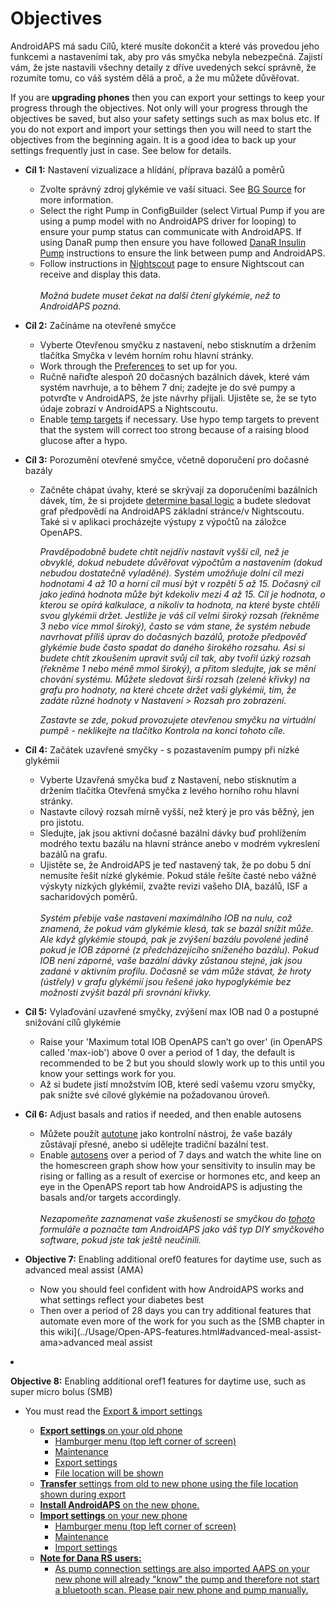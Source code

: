 # Objectives

AndroidAPS má sadu Cílů, které musíte dokončit a které vás provedou jeho funkcemi a nastaveními tak, aby pro vás smyčka nebyla nebezpečná. Zajistí vám, že jste nastavili všechny detaily z dříve uvedených sekcí správně, že rozumíte tomu, co váš systém dělá a proč, a že mu můžete důvěřovat.

If you are **upgrading phones** then you can export your settings to keep your progress through the objectives. Not only will your progress through the objectives be saved, but also your safety settings such as max bolus etc. If you do not export and import your settings then you will need to start the objectives from the beginning again. It is a good idea to back up your settings frequently just in case. See below for details.  

* **Cíl 1:** Nastavení vizualizace a hlídání, příprava bazálů a poměrů 
  * Zvolte správný zdroj glykémie ve vaší situaci. See [BG Source](../Configuration/BG-Source.md) for more information.
  * Select the right Pump in ConfigBuilder (select Virtual Pump if you are using a pump model with no AndroidAPS driver for looping) to ensure your pump status can communicate with AndroidAPS. If using DanaR pump then ensure you have followed [DanaR Insulin Pump](../Configuration/DanaR-Insulin-Pump.md) instructions to ensure the link between pump and AndroidAPS.
  * Follow instructions in [Nightscout](../Installing-AndroidAPS/Nightscout.md) page to ensure Nightscout can receive and display this data. <br />  
    _Možná budete muset čekat na další čtení glykémie, než to AndroidAPS pozná._
* **Cíl 2:** Začínáme na otevřené smyčce 
  * Vyberte Otevřenou smyčku z nastavení, nebo stisknutím a držením tlačítka Smyčka v levém horním rohu hlavní stránky.
  * Work through the [Preferences](../Configuration/Preferences.md) to set up for you.
  * Ručně nařiďte alespoň 20 dočasných bazálních dávek, které vám systém navrhuje, a to během 7 dní; zadejte je do své pumpy a potvrďte v AndroidAPS, že jste návrhy přijali. Ujistěte se, že se tyto údaje zobrazí v AndroidAPS a Nightscoutu.
  * Enable [temp targets](../Usage/temptarget.html) if necessary. Use hypo temp targets to prevent that the system will correct too strong because of a raising blood glucose after a hypo.  

* **Cíl 3:** Porozumění otevřené smyčce, včetně doporučení pro dočasné bazály
  
  * Začněte chápat úvahy, které se skrývají za doporučeními bazálních dávek, tím, že si projdete [determine basal logic](https://openaps.readthedocs.io/en/latest/docs/While%20You%20Wait%20For%20Gear/Understand-determine-basal.html) a budete sledovat graf předpovědí na AndroidAPS základní stránce/v Nightscoutu. Také si v aplikaci procházejte výstupy z výpočtů na záložce OpenAPS.   
      
    _Pravděpodobně budete chtít nejdřív nastavit vyšší cíl, než je obvyklé, dokud nebudete důvěřovat výpočtům a nastavením (dokud nebudou dostatečně vyladěné). Systém umožňuje dolní cíl mezi hodnotami 4 až 10 a horní cíl musí být v rozpětí 5 až 15. Dočasný cíl jako jediná hodnota může být kdekoliv mezi 4 až 15. Cíl je hodnota, o kterou se opírá kalkulace, a nikoliv ta hodnota, na které byste chtěli svou glykémii držet. Jestliže je váš cíl velmi široký rozsah (řekněme 3 nebo více mmol široký), často se vám stane, že systém nebude navrhovat příliš úprav do dočasných bazálů, protože předpověď glykémie bude často spadat do daného širokého rozsahu. Asi si budete chtít zkoušením upravit svůj cíl tak, aby tvořil úzký rozsah (řekněme 1 nebo méně mmol široký), a přitom sledujte, jak se mění chování systému. Můžete sledovat širší rozsah (zelené křivky) na grafu pro hodnoty, na které chcete držet vaši glykémii, tím, že zadáte různé hodnoty v Nastavení > Rozsah pro zobrazení._   
      
    _Zastavte se zde, pokud provozujete otevřenou smyčku na virtuální pumpě - neklikejte na tlačítko Kontrola na konci tohoto cíle._

* **Cíl 4:** Začátek uzavřené smyčky - s pozastavením pumpy při nízké glykémii
  
  * Vyberte Uzavřená smyčka buď z Nastavení, nebo stisknutím a držením tlačítka Otevřená smyčka z levého horního rohu hlavní stránky.
  * Nastavte cílový rozsah mírně vyšší, než který je pro vás běžný, jen pro jistotu.
  * Sledujte, jak jsou aktivní dočasné bazální dávky buď prohlížením modrého textu bazálu na hlavní stránce anebo v modrém vykreslení bazálů na grafu.
  * Ujistěte se, že AndroidAPS je teď nastavený tak, že po dobu 5 dní nemusíte řešit nízké glykémie. Pokud stále řešíte časté nebo vážné výskyty nízkých glykémií, zvažte revizi vašeho DIA, bazálů, ISF a sacharidových poměrů. <br />  
    _Systém přebije vaše nastavení maximálního IOB na nulu, což znamená, že pokud vám glykémie klesá, tak se bazál snížit může. Ale když glykémie stoupá, pak je zvýšení bazálu povolené jedině pokud je IOB záporné (z předcházejícího sníženého bazálu). Pokud IOB není záporné, vaše bazální dávky zůstanou stejné, jak jsou zadané v aktivním profilu. Dočasně se vám může stávat, že hroty (ústřely) v grafu glykémií jsou řešené jako hypoglykémie bez možnosti zvýšit bazál při srovnání křivky._
* **Cíl 5:** Vylaďování uzavřené smyčky, zvýšení max IOB nad 0 a postupné snižování cílů glykémie 
  * Raise your 'Maximum total IOB OpenAPS can’t go over' (in OpenAPS called 'max-iob') above 0 over a period of 1 day, the default is recommended to be 2 but you should slowly work up to this until you know your settings work for you.
  * Až si budete jistí množstvím IOB, které sedí vašemu vzoru smyčky, pak snižte své cílové glykémie na požadovanou úroveň.  
* **Cíl 6:** Adjust basals and ratios if needed, and then enable autosens 
  * Můžete použít [autotune](https://openaps.readthedocs.io/en/latest/docs/Customize-Iterate/autotune.html) jako kontrolní nástroj, že vaše bazály zůstávají přesné, anebo si udělejte tradiční bazální test.
  * Enable [autosens](../Usage/Open-APS-features.md) over a period of 7 days and watch the white line on the homescreen graph show how your sensitivity to insulin may be rising or falling as a result of exercise or hormones etc, and keep an eye in the OpenAPS report tab how AndroidAPS is adjusting the basals and/or targets accordingly. <br />  
    _Nezapomeňte zaznamenat vaše zkušenosti se smyčkou do [tohoto](http://bit.ly/nowlooping) formuláře a poznačte tam AndroidAPS jako váš typ DIY smyčkového software, pokud jste tak ještě neučinili._

* **Objective 7:** Enabling additional oref0 features for daytime use, such as advanced meal assist (AMA)
  
  * Now you should feel confident with how AndroidAPS works and what settings reflect your diabetes best
  * Then over a period of 28 days you can try additional features that automate even more of the work for you such as the [SMB chapter in this wiki](../Usage/Open-APS-features.html#advanced-meal-assist-ama>advanced meal assist</a></li>
</ul></li>
<li><p><strong>Objective 8:</strong> Enabling additional oref1 features for daytime use, such as super micro bolus (SMB)</p>

<ul>
<li>You must read the <a href=) and [chapter oref1 in openAPSdocs](https://openaps.readthedocs.io/en/latest/docs/Customize-Iterate/oref1.html") to understand how SMB works, especially what's the idea behind zero-temping.
  * Then you ought to [rise maxIOB](../Usage/Open-APS-features.html#maximum-total-iob-openaps-cant-go-over-openaps-max-iob) to get SMBs working fine. maxIOB now includes all IOB, not just added basal. That is, if given a bolus of 8 U for a meal and maxIOB is 7 U, no SMBs will be delivered until IOB drops below 7 U. A good start is maxIOB = average mealbolus + 3x max daily basal
  * min_5m_carbimpact default in absorption settings has changed from 3 to 8 going from AMA to SMB. Pokud přecházíte z AMA k SMB, musíte to změnit ručně

## Export & import settings

* **Export settings** on your old phone 
  * Hamburger menu (top left corner of screen)
  * Maintenance
  * Export settings
  * File location will be shown
* **Transfer** settings from old to new phone using the file location shown during export
* **Install AndroidAPS** on the new phone.
* **Import settings** on your new phone 
  * Hamburger menu (top left corner of screen)
  * Maintenance
  * Import settings
* **Note for Dana RS users:** 
  * As pump connection settings are also imported AAPS on your new phone will already "know" the pump and therefore not start a bluetooth scan. Please pair new phone and pump manually.